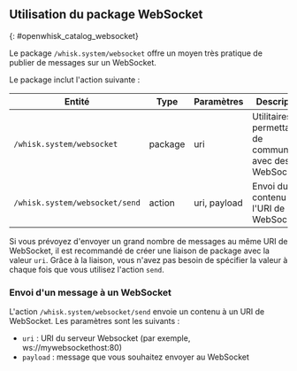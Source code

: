 ## Utilisation du package WebSocket
{: #openwhisk_catalog_websocket}

Le package `/whisk.system/websocket` offre un moyen très pratique de publier de messages sur un WebSocket.

Le package inclut l'action suivante :

| Entité | Type | Paramètres | Description |
| --- | --- | --- | --- |
| `/whisk.system/websocket` | package | uri | Utilitaires permettant de communiquer avec des WebSockets |
| `/whisk.system/websocket/send` | action | uri, payload | Envoi du contenu à l'URI de WebSocket |

Si vous prévoyez d'envoyer un grand nombre de messages au même URI de WebSocket, il est recommandé de créer une liaison de package avec la valeur `uri`.  Grâce à la liaison, vous n'avez pas besoin de spécifier la valeur à chaque fois que vous utilisez l'action `send`.

### Envoi d'un message à un WebSocket

L'action `/whisk.system/websocket/send` envoie un contenu à un URI de WebSocket. Les paramètres sont les suivants :

- `uri` : URI du serveur Websocket (par exemple, ws://mywebsockethost:80)
- `payload` : message que vous souhaitez envoyer au WebSocket
